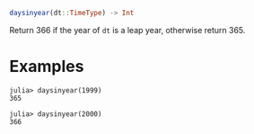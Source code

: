 ```julia
daysinyear(dt::TimeType) -> Int
```

Return 366 if the year of `dt` is a leap year, otherwise return 365.

# Examples

```jldoctest
julia> daysinyear(1999)
365

julia> daysinyear(2000)
366
```
